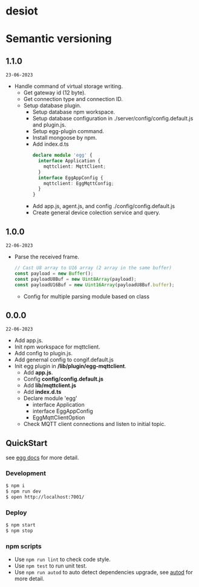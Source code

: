 # desiot

# Semantic versioning

## 1.1.0

`23-06-2023`

- Handle command of virtual storage writing.
  - Get gateway id (12 byte).
  - Get connection type and connection ID.
  - Setup database plugin.
    - Setup database npm workspace.
    - Setup database configuration in ./server/config/config.default.js and plugin.js.
    - Setup egg-plugin command.
    - Install mongoose by npm.
    - Add index.d.ts
      ```ts
      declare module 'egg' {
        interface Application {
          mqttclient: MqttClient;
        }
        interface EggAppConfig {
          mqttclient: EggMqttConfig;
        }
      }
      ```
    - Add app.js, agent.js, and config ./config/config.default.js
    - Create general device colection service and query.

## 1.0.0

`22-06-2023`

- Parse the received frame.
  ```js
  // Cast U8 array to U16 array (2 array in the same buffer)
  const payload = new Buffer();
  const payloadU8Buf = new Uint8Array(payload);
  const payloadU16Buf = new Uint16Array(payloadU8Buf.buffer);
  ```
  - Config for multiple parsing module based on class

## 0.0.0

`22-06-2023`

- Add app.js.
- Init npm workspace for mqttclient.
- Add config to plugin.js.
- Add genernal config to congif.default.js
- Init egg plugin in **/lib/plugin/egg-mqttclient**.
  - Add **app.js**.
  - Config **config/config.default.js**
  - Add **lib/mqttclient.js**
  - Add **index.d.ts**
  - Declare module 'egg'
    - interface Application
    - interface EggAppConfig
    - EggMqttClientOption
  - Check MQTT client connections and listen to initial topic.

## QuickStart

<!-- add docs here for user -->

see [egg docs][egg] for more detail.

### Development

```bash
$ npm i
$ npm run dev
$ open http://localhost:7001/
```

### Deploy

```bash
$ npm start
$ npm stop
```

### npm scripts

- Use `npm run lint` to check code style.
- Use `npm test` to run unit test.
- Use `npm run autod` to auto detect dependencies upgrade, see [autod](https://www.npmjs.com/package/autod) for more detail.

[egg]: https://eggjs.org
